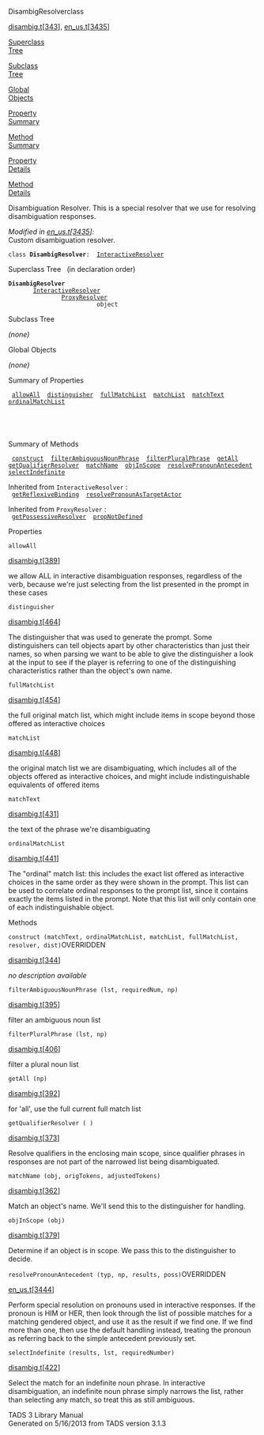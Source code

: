 ---
---
<span class="title">DisambigResolver</span><span class="type">class</span>

[disambig.t](../file/disambig.t.html)\[[343](../source/disambig.t.html#343)\],
[en_us.t](../file/en_us.t.html)\[[3435](../source/en_us.t.html#3435)\]

[Superclass  
Tree](#_SuperClassTree_)

[Subclass  
Tree](#_SubClassTree_)

[Global  
Objects](#_ObjectSummary_)

[Property  
Summary](#_PropSummary_)

[Method  
Summary](#_MethodSummary_)

[Property  
Details](#_Properties_)

[Method  
Details](#_Methods_)

<div class="fdesc">

Disambiguation Resolver. This is a special resolver that we use for
resolving disambiguation responses.

*Modified in
[en_us.t](../file/en_us.t.html)\[[3435](../source/en_us.t.html#3435)\]:*  
Custom disambiguation resolver.

`class `**`DisambigResolver`**` :   `[`InteractiveResolver`](../object/InteractiveResolver.html)

</div>

<span id="_SuperClassTree_"></span>

<div class="mjhd">

<span class="hdln">Superclass Tree</span>   (in declaration order)

</div>

**`DisambigResolver`**  
`         `[`InteractiveResolver`](../object/InteractiveResolver.html)  
`                 `[`ProxyResolver`](../object/ProxyResolver.html)  
`                         object`  
<span id="_SubClassTree_"></span>

<div class="mjhd">

<span class="hdln">Subclass Tree</span>  

</div>

*(none)* <span id="_ObjectSummary_"></span>

<div class="mjhd">

<span class="hdln">Global Objects</span>  

</div>

*(none)* <span id="_PropSummary_"></span>

<div class="mjhd">

<span class="hdln">Summary of Properties</span>  

</div>

` `[`allowAll`](#allowAll)`  `[`distinguisher`](#distinguisher)`  `[`fullMatchList`](#fullMatchList)`  `[`matchList`](#matchList)`  `[`matchText`](#matchText)`  `[`ordinalMatchList`](#ordinalMatchList)`  `

` `

` `

<span id="_MethodSummary_"></span>

<div class="mjhd">

<span class="hdln">Summary of Methods</span>  

</div>

` `[`construct`](#construct)`  `[`filterAmbiguousNounPhrase`](#filterAmbiguousNounPhrase)`  `[`filterPluralPhrase`](#filterPluralPhrase)`  `[`getAll`](#getAll)`  `[`getQualifierResolver`](#getQualifierResolver)`  `[`matchName`](#matchName)`  `[`objInScope`](#objInScope)`  `[`resolvePronounAntecedent`](#resolvePronounAntecedent)`  `[`selectIndefinite`](#selectIndefinite)`  `

Inherited from `InteractiveResolver` :  
` `[`getReflexiveBinding`](../object/InteractiveResolver.html#getReflexiveBinding)`  `[`resolvePronounAsTargetActor`](../object/InteractiveResolver.html#resolvePronounAsTargetActor)`  `

Inherited from `ProxyResolver` :  
` `[`getPossessiveResolver`](../object/ProxyResolver.html#getPossessiveResolver)`  `[`propNotDefined`](../object/ProxyResolver.html#propNotDefined)`  `

<span id="_Properties_"></span>

<div class="mjhd">

<span class="hdln">Properties</span>  

</div>

<span id="allowAll"></span>

`allowAll`

[disambig.t](../file/disambig.t.html)\[[389](../source/disambig.t.html#389)\]

<div class="desc">

we allow ALL in interactive disambiguation responses, regardless of the
verb, because we're just selecting from the list presented in the prompt
in these cases

</div>

<span id="distinguisher"></span>

`distinguisher`

[disambig.t](../file/disambig.t.html)\[[464](../source/disambig.t.html#464)\]

<div class="desc">

The distinguisher that was used to generate the prompt. Some
distinguishers can tell objects apart by other characteristics than just
their names, so when parsing we want to be able to give the
distinguisher a look at the input to see if the player is referring to
one of the distinguishing characteristics rather than the object's own
name.

</div>

<span id="fullMatchList"></span>

`fullMatchList`

[disambig.t](../file/disambig.t.html)\[[454](../source/disambig.t.html#454)\]

<div class="desc">

the full original match list, which might include items in scope beyond
those offered as interactive choices

</div>

<span id="matchList"></span>

`matchList`

[disambig.t](../file/disambig.t.html)\[[448](../source/disambig.t.html#448)\]

<div class="desc">

the original match list we are disambiguating, which includes all of the
objects offered as interactive choices, and might include
indistinguishable equivalents of offered items

</div>

<span id="matchText"></span>

`matchText`

[disambig.t](../file/disambig.t.html)\[[431](../source/disambig.t.html#431)\]

<div class="desc">

the text of the phrase we're disambiguating

</div>

<span id="ordinalMatchList"></span>

`ordinalMatchList`

[disambig.t](../file/disambig.t.html)\[[441](../source/disambig.t.html#441)\]

<div class="desc">

The "ordinal" match list: this includes the exact list offered as
interactive choices in the same order as they were shown in the prompt.
This list can be used to correlate ordinal responses to the prompt list,
since it contains exactly the items listed in the prompt. Note that this
list will only contain one of each indistinguishable object.

</div>

<span id="_Methods_"></span>

<div class="mjhd">

<span class="hdln">Methods</span>  

</div>

<span id="construct"></span>

`construct (matchText, ordinalMatchList, matchList, fullMatchList, resolver, dist)`<span class="rem">OVERRIDDEN</span>

[disambig.t](../file/disambig.t.html)\[[344](../source/disambig.t.html#344)\]

<div class="desc">

*no description available*

</div>

<span id="filterAmbiguousNounPhrase"></span>

`filterAmbiguousNounPhrase (lst, requiredNum, np)`

[disambig.t](../file/disambig.t.html)\[[395](../source/disambig.t.html#395)\]

<div class="desc">

filter an ambiguous noun list

</div>

<span id="filterPluralPhrase"></span>

`filterPluralPhrase (lst, np)`

[disambig.t](../file/disambig.t.html)\[[406](../source/disambig.t.html#406)\]

<div class="desc">

filter a plural noun list

</div>

<span id="getAll"></span>

`getAll (np)`

[disambig.t](../file/disambig.t.html)\[[392](../source/disambig.t.html#392)\]

<div class="desc">

for 'all', use the full current full match list

</div>

<span id="getQualifierResolver"></span>

`getQualifierResolver ( )`

[disambig.t](../file/disambig.t.html)\[[373](../source/disambig.t.html#373)\]

<div class="desc">

Resolve qualifiers in the enclosing main scope, since qualifier phrases
in responses are not part of the narrowed list being disambiguated.

</div>

<span id="matchName"></span>

`matchName (obj, origTokens, adjustedTokens)`

[disambig.t](../file/disambig.t.html)\[[362](../source/disambig.t.html#362)\]

<div class="desc">

Match an object's name. We'll send this to the distinguisher for
handling.

</div>

<span id="objInScope"></span>

`objInScope (obj)`

[disambig.t](../file/disambig.t.html)\[[379](../source/disambig.t.html#379)\]

<div class="desc">

Determine if an object is in scope. We pass this to the distinguisher to
decide.

</div>

<span id="resolvePronounAntecedent"></span>

`resolvePronounAntecedent (typ, np, results, poss)`<span class="rem">OVERRIDDEN</span>

[en_us.t](../file/en_us.t.html)\[[3444](../source/en_us.t.html#3444)\]

<div class="desc">

Perform special resolution on pronouns used in interactive responses. If
the pronoun is HIM or HER, then look through the list of possible
matches for a matching gendered object, and use it as the result if we
find one. If we find more than one, then use the default handling
instead, treating the pronoun as referring back to the simple antecedent
previously set.

</div>

<span id="selectIndefinite"></span>

`selectIndefinite (results, lst, requiredNumber)`

[disambig.t](../file/disambig.t.html)\[[422](../source/disambig.t.html#422)\]

<div class="desc">

Select the match for an indefinite noun phrase. In interactive
disambiguation, an indefinite noun phrase simply narrows the list,
rather than selecting any match, so treat this as still ambiguous.

</div>

<div class="ftr">

TADS 3 Library Manual  
Generated on 5/16/2013 from TADS version 3.1.3

</div>
